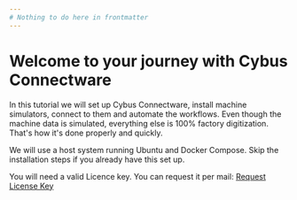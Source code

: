 ```yaml
---
# Nothing to do here in frontmatter
---
```


<!-- Hotspot-Shortcode: Bild + Unified Namespace -->
<div class="hotspot-block float-right ml-6 mb-6 w-full sm:w-1/2 lg:w-1/2"
     data-image="../images/followthewhiterobot.jpg">
</div>

# Welcome to your journey with Cybus Connectware

In this tutorial we will set up Cybus Connectware, install machine simulators, connect to them and automate the workflows.
Even though the machine data is simulated, everything else is 100% factory digitization. That's how it's done properly and quickly.

We will use a host system running Ubuntu and Docker Compose. Skip the installation steps if you already have this set up.

You will need a valid Licence key. You can request it per mail: [Request License Key](mailto:getCWlicense@cybus.io)